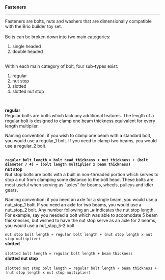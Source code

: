 <b>Fasteners</b><br>
<hr>
Fasteners are bolts, nuts and washers that are dimensionally compatible with the Brio builder toy set.<br>
<br>
Bolts can be broken down into two main categories:
<ol>
  <li>single headed</li>
  <li>double headed</li>
</ol><br>
Within each main category of bolt, four sub-types exist:
<ol>
  <li>regular</li>
  <li>nut stop</li>
  <li>slotted</li>
  <li>slotted nut stop</li>
</ol><br>

<b>regular</b><br>
Regular bolts are bolts which lack any additional features. The length of a regular bolt is designed to clamp one beam thickness equivalent for every length multiplier.<br>
<p>Naming convention: if you wish to clamp one beam with a standard bolt, you would use a regular_1 bolt. If you need to clamp two beams,  you would use a regular_2 bolt.</p><br>
<b><code>regular bolt length = bolt head thickness + nut thickness + (bolt diameter / 4) + (bolt length multiplier x beam thickness)</code></b>
<br>
<b>nut stop</b><br>
Nut stop bolts are bolts with a built in non-threaded portion which serves to stop a nut from clamping some distance to the bolt head. These bolts are most useful when serving as "axles" for beams, wheels, pulleys and idler gears.<br>
<p>Naming convention: if you need an axle for a single beam, you would use a nut_stop_1 bolt. If you need an axle for two beams, you would use a nut_stop_2 bolt. Any number following an _# indicates the nut stop length. For example, say you needed a bolt which was able to accomodate 5 beam thicknesses, but wished to have the nut stop serve as an axle for 2 beams, you would use a nut_stop_5-2 bolt</p>
<code>nut stop bolt length = regular bolt length + (nut stop length x nut stop multiplier)</code>
<br>
<b>slotted</b><br>
<br>
<code>slotted bolt length = regular bolt length + beam thickness</code>
<br>
<b>slotted nut stop</b><br>
<br>
<code>slotted nut stop bolt length = regular bolt length + beam thickness + (nut stop length x nut stop multiplier)</code>
